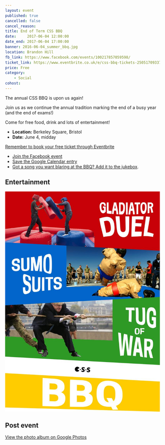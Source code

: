 ```yaml
---
layout: event
published: true
cancelled: false
cancel_reason:
title: End of Term CSS BBQ
date:     2017-06-04 12:00:00
date_end: 2017-06-04 17:00:00
banner: 2016-06-04_summer_bbq.jpg
location: Brandon Hill
fb_link: https://www.facebook.com/events/100217857059598/
ticket_link: https://www.eventbrite.co.uk/e/css-bbq-tickets-25051709337
price: Free
category:
    - Social
cohost:
---
```


The annual CSS BBQ is upon us again!

Join us as we continue the annual tradition marking the end of a busy year (and the end of exams!)

Come for free food, drink and lots of entertainment!

* **Location:** Berkeley Square, Bristol
* **Date:** June 4, midday

[Remember to book your free ticket through Eventbrite](https://www.eventbrite.co.uk/e/css-bbq-tickets-25051709337)

* [Join the Facebook event](https://www.facebook.com/events/100217857059598/)
* [Save the Google Calendar entry](https://calendar.google.com/calendar/render?eid=aWc0YnQ0dW1ncnRvOXQ0Z3QwM29idHZqdTAgY3NzYnJpc3RvbC5jby51a19jbW1iNzdpNGtkNmQ5b2tmdjVuYzFwaWJuMEBn)
* [Got a song you want blaring at the BBQ? Add it to the jukebox](http://goo.gl/forms/1fQzdA7E68).


## Entertainment

![Entertainment poster](/assets/images/contrib/blog/2016-summer-bbq-ents.jpg)

## Post event
[View the photo album on Google Photos](https://goo.gl/photos/yLmv6sp8RroHCBbX6)

